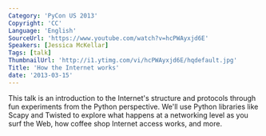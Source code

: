 ```yaml
---
Category: 'PyCon US 2013'
Copyright: 'CC'
Language: 'English'
SourceUrl: 'https://www.youtube.com/watch?v=hcPWAyxjd6E'
Speakers: [Jessica McKellar]
Tags: [talk]
ThumbnailUrl: 'http://i1.ytimg.com/vi/hcPWAyxjd6E/hqdefault.jpg'
Title: 'How the Internet works'
date: '2013-03-15'
---
```

This talk is an introduction to the Internet's structure and protocols through fun experiments from the Python perspective. We'll use Python libraries like Scapy and Twisted to explore what happens at a networking level as you surf the Web, how coffee shop Internet access works, and more.
